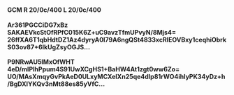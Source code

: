 #### GCM R 20/0c/400 L 20/0c/400
**Ar361PGCCiDG7xBz**<br/>**SAKAEVkcStOfRPfC015K6Z+uC9avzTfmUPvyN/8Mjs4=**<br/>**26ffXA6T1qbHdtDZ1Az4dyryA0l79A6ngQSt4833xcRIEOVBxy1ceqhiObrkS03ov87+6lkUgZsyOGJS...**<br/><br/>
**P9NRwAU5IMxOfWHT**<br/>**4eD/mIPlhPpum4S91UwXCgHS1+BaHW4At1zgt0ww6Zo=**<br/>**UO/MAsXmqyGvPkAeD0ULxyMCXelXn25qe4dIp81rWO4ihlyPK34yDz+h/BgDXIYKQv3nMt88es85yVfC...**